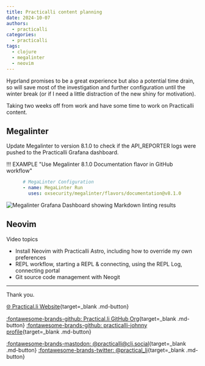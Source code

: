 ```yaml
---
title: Practicalli content planning
date: 2024-10-07
authors:
  - practicalli
categories:
  - practicalli
tags:
  - clojure
  - megalinter
  - neovim
---
```



Hyprland promises to be a great experience but also a potential time drain, so will save most of the investigation and further configuration until the winter break (or if I need a little distraction of the new shiny for motivation).

Taking two weeks off from work and have some time to work on Practicalli content.

<!-- more -->

## Megalinter

Update Megalinter to version 8.1.0 to check if the API_REPORTER logs were pushed to the Practicalli Grafana dashboard.

!!! EXAMPLE "Use Megalinter 8.1.0 Documentation flavor in GitHub workflow"
```yaml
      # MegaLinter Configuration
      - name: MegaLinter Run
        uses: oxsecurity/megalinter/flavors/documentation@v8.1.0
```

![Megalinter Grafana Dashboard showing Markdown linting results](https://github.com/practicalli/graphic-design/blob/live/continuous-integration/megalinter/megalinter-grafana-dashboards-markdown-reports-dark.png?raw=true)


## Neovim

Video topics

- Install Neovim with Practicalli Astro, including how to override my own preferences
- REPL workflow, starting a REPL & connecting, using the REPL Log, connecting portal
- Git source code management with Neogit

---
Thank you.

[:globe_with_meridians: Practical.li Website](https://practical.li){target=_blank .md-button}

[:fontawesome-brands-github: Practical.li GitHub Org](https://github.com/practicalli){target=_blank .md-button}
[:fontawesome-brands-github: practicalli-johnny profile](https://github.com/practicalli-johnny){target=_blank .md-button}

[:fontawesome-brands-mastodon: @practicalli@clj.social](https://clj.social/@practicalli){target=_blank .md-button}
[:fontawesome-brands-twitter: @practical_li](https://twitter.com/practcial_li){target=_blank .md-button}
